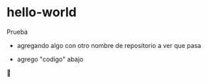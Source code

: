 # hello-world
Prueba

+ agregando algo con otro nombre de repositorio a ver que pasa


+ agrego "codigo" abajo

🐪 


